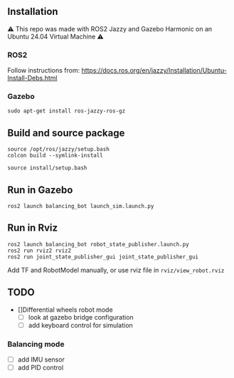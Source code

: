## Installation

:warning: This repo was made with ROS2 Jazzy and Gazebo Harmonic on an Ubuntu 24.04 Virtual Machine :warning:

### ROS2

Follow instructions from: https://docs.ros.org/en/jazzy/Installation/Ubuntu-Install-Debs.html

### Gazebo

```
sudo apt-get install ros-jazzy-ros-gz
```

## Build and source package
```
source /opt/ros/jazzy/setup.bash
colcon build --symlink-install

source install/setup.bash 
```

## Run in Gazebo
```
ros2 launch balancing_bot launch_sim.launch.py
```

## Run in Rviz
```
ros2 launch balancing_bot robot_state_publisher.launch.py
ros2 run rviz2 rviz2
ros2 run joint_state_publisher_gui joint_state_publisher_gui
```
Add TF and RobotModel manually, or use rviz file in `rviz/view_robot.rviz`

## TODO
- []Differential wheels robot mode
    - [ ] look at gazebo bridge configuration
    - [ ] add keyboard control for simulation

### Balancing mode
- [ ] add IMU sensor
- [ ] add PID control